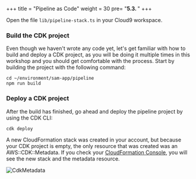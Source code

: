+++
title = "Pipeline as Code"
weight = 30
pre= "<b>5.3. </b>"
+++

Open the file `lib/pipeline-stack.ts` in your Cloud9 workspace. 

### Build the CDK project

Even though we haven't wrote any code yet, let's get familiar with how to build and deploy a CDK project, as you will be doing it multiple times in this workshop and you should get comfortable with the process. Start by building the project with the following command: 

```
cd ~/environment/sam-app/pipeline
npm run build
```

### Deploy a CDK project

After the build has finished, go ahead and deploy the pipeline project by using the CDK CLI:

```
cdk deploy
```

A new CloudFormation stack was created in your account, but because your CDK project is empty, the only resource that was created was an AWS::CDK::Metadata. If you check your [CloudFormation Console](https://console.aws.amazon.com/cloudformation/home), you will see the new stack and the metadata resource. 

![CdkMetadata](/images/build-pipeline/cicd-cloudformation.png)
